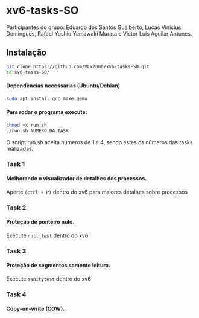 # xv6-tasks-SO

Participantes do grupo: Eduardo dos Santos Gualberto, Lucas Vinícius Domingues, Rafael Yoshio Yamawaki Murata e Victor Luís Aguilar Antunes.

## Instalação

```bash
git clone https://github.com/VLx2000/xv6-tasks-SO.git
cd xv6-tasks-SO/
```

#### Dependências necessárias (Ubuntu/Debian)
```bash
sudo apt install gcc make qemu
```

#### Para rodar o programa execute:
```bash
chmod +x run.sh
./run.sh NUMERO_DA_TASK
```
O script run.sh aceita números de 1 a 4, sendo estes os números das tasks realizadas.

### Task 1
#### Melhorando o visualizador de detalhes dos processos.
Aperte `(ctrl + P)` dentro do xv6 para maiores detalhes sobre processos

### Task 2
#### Proteção de ponteiro nulo.
Execute `null_test` dentro do xv6

### Task 3
#### Proteção de segmentos somente leitura.
Execute `sanitytest` dentro do xv6

### Task 4
#### Copy-on-write (COW).

